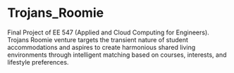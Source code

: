 # Trojans_Roomie
Final Project of EE 547 (Applied and Cloud Computing for Engineers). Trojans Roomie venture targets the transient nature of student accommodations and aspires to create harmonious shared living environments through intelligent matching based on courses, interests, and lifestyle preferences.
